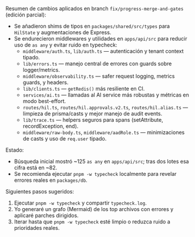 Resumen de cambios aplicados en branch `fix/progress-merge-and-gates` (edición parcial):

- Se añadieron shims de tipos en `packages/shared/src/types` para `HilState` y augmentaciones de Express.
- Se endurecieron middlewares y utilidades en `apps/api/src` para reducir uso de `as any` y evitar ruido en typecheck:
  - `middleware/auth.ts`, `lib/auth.ts` — autenticación y tenant context tipado.
  - `lib/errors.ts` — manejo central de errores con guards sobre logger/metrics.
  - `middleware/observability.ts` — safer request logging, metrics guards, y headers.
  - `lib/clients.ts` — `getRedis()` más resiliente en CI.
  - `services/ai.ts` — llamadas al AI service más robustas y métricas en modo best-effort.
  - `routes/hil.ts`, `routes/hil.approvals.v2.ts`, `routes/hil.alias.ts` — limpieza de prisma/casts y mejor manejo de audit events.
  - `lib/trace.ts` — helpers seguros para spans (setAttribute, recordException, end).
  - `middleware/raw-body.ts`, `middleware/aadRole.ts` — minimizaciones de casts y uso de `req.user` tipado.

Estado:
- Búsqueda inicial mostró ~125 `as any` en `apps/api/src`; tras dos lotes esa cifra está en ~82.
- Se recomienda ejecutar `pnpm -w typecheck` localmente para revelar errores reales en `packages/db`.

Siguientes pasos sugeridos:
1. Ejecutar `pnpm -w typecheck` y compartir `typecheck.log`.
2. Yo generaré un grafo (Mermaid) de los top archivos con errores y aplicaré parches dirigidos.
3. Iterar hasta que `pnpm -w typecheck` esté limpio o reduzca ruido a prioridades reales.
